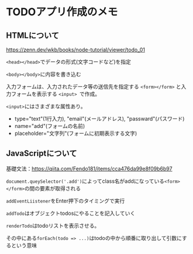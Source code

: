 # TODOアプリ作成のメモ

## HTMLについて

<https://zenn.dev/wkb/books/node-tutorial/viewer/todo_01>

```<head></head>```でデータの形式(文字コードなど)を指定

```<body></body>```に内容を書き込む

入力フォームは、入力されたデータ等の送信先を指定する ```<form></form>``` と入力フォームを表示する ```<input> ```で作成。

```<input>```にはさまざまな属性あり。
- type="text"(1行入力), "email"(メールアドレス), "passward"(パスワード)
- name="add"(フォームの名前)
- placeholder="文字列"(フォームに初期表示する文字)

## JavaScriptについて

基礎文法：<https://qiita.com/Fendo181/items/cca476da99e8f09b6b97>

```document.queySelector('.add')```によってclass名がaddになっている```<form></form>```の間の要素が取得される

```addEventLiistener```をEnter押下のタイミングで実行

```addTodo```はオブジェクトtodosにやることを記入していく

```renderTodo```はtodoリストを表示させる。

その中にある```forEach(todo => ...)```はtodoの中から順番に取り出して引数にするという意味

